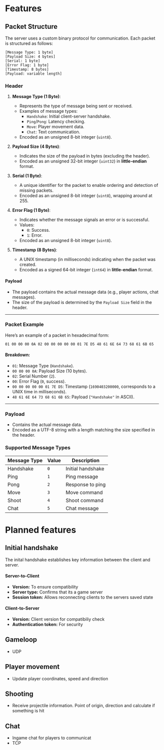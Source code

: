# Features
## **Packet Structure**

The server uses a custom binary protocol for communication. Each packet is structured as follows:

```
[Message Type: 1 byte]
[Payload Size: 4 bytes]
[Serial: 1 byte]
[Error Flag: 1 byte]
[Timestamp: 8 bytes]
[Payload: variable length]
```

### **Header**
1. **Message Type (1 Byte)**:
   - Represents the type of message being sent or received.
   - Examples of message types:
     - `Handshake`: Initial client-server handshake.
     - `Ping`/`Pong`: Latency checking.
     - `Move`: Player movement data.
     - `Chat`: Text communication.
   - Encoded as an unsigned 8-bit integer (`uint8`).

2. **Payload Size (4 Bytes)**:
   - Indicates the size of the payload in bytes (excluding the header).
   - Encoded as an unsigned 32-bit integer (`uint32`) in **little-endian** format.

3. **Serial (1 Byte)**:
   - A unique identifier for the packet to enable ordering and detection of missing packets.
   - Encoded as an unsigned 8-bit integer (`uint8`), wrapping around at 255.

4. **Error Flag (1 Byte)**:
   - Indicates whether the message signals an error or is successful.
   - Values:
     - `0`: Success.
     - `1`: Error.
   - Encoded as an unsigned 8-bit integer (`uint8`).

5. **Timestamp (8 Bytes)**:
   - A UNIX timestamp (in milliseconds) indicating when the packet was created.
   - Encoded as a signed 64-bit integer (`int64`) in **little-endian** format.

#### **Payload**
- The payload contains the actual message data (e.g., player actions, chat messages).
- The size of the payload is determined by the `Payload Size` field in the header.

---

### **Packet Example**

Here’s an example of a packet in hexadecimal form:

```
01 00 00 00 0A 02 00 00 00 00 00 01 7E D5 48 61 6E 64 73 68 61 6B 65
```

#### Breakdown:
- `01`: Message Type (`Handshake`).
- `00 00 00 0A`: Payload Size (10 bytes).
- `02`: Serial Number (`2`).
- `00`: Error Flag (`0`, success).
- `00 00 00 00 00 01 7E D5`: Timestamp (`1690403200000`, corresponds to a UNIX time in milliseconds).
- `48 61 6E 64 73 68 61 6B 65`: Payload (`"Handshake"` in ASCII).

---

### **Payload**
- Contains the actual message data.
- Encoded as a UTF-8 string with a length matching the size specified in the header.

### **Supported Message Types**
| Message Type | Value            | Description            |
|--------------|------------------|------------------------|
| Handshake    | `0`              | Initial handshake      |
| Ping         | `1`              | Ping message           |
| Pong         | `2`              | Response to ping       |
| Move         | `3`              | Move command           |
| Shoot        | `4`              | Shoot command          |
| Chat         | `5`              | Chat message           |






# Planned features
## Initial handshake
The inital handshake establishes key information between the client and server.
#### Server-to-Client
- **Version:** To ensure compatibility
- **Server type:** Confirms that its a game server
- **Session token:** Allows reconnecting clients to the servers saved state

#### Client-to-Server
- **Version:** Client version for compatibiliy check
- **Authentication token:** For security
## Gameloop
- UDP
## Player movement
- Update player coordinates, speed and direction

## Shooting
- Receive projectile information. Point of origin, direction and calculate if something is hit

## Chat
- Ingame chat for players to communicat
- TCP